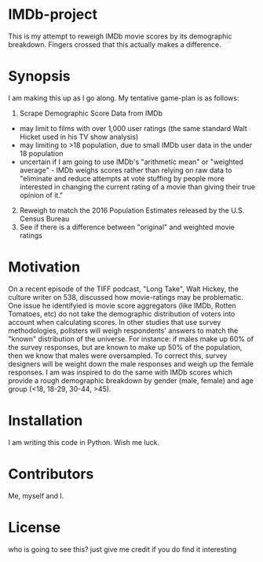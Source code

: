 # IMDb-project
This is my attempt to reweigh IMDb movie scores by its demographic breakdown. Fingers crossed that this actually makes a difference.

# Synopsis
I am making this up as I go along. My tentative game-plan is as follows:
1. Scrape Demographic Score Data from IMDb 
  - may limit to films with over 1,000 user ratings (the same standard Walt Hicket used in his TV show analysis)
  - may limiting to >18 population, due to small IMDb user data in the under 18 population
  - uncertain if I am going to use IMDb's "arithmetic mean" or "weighted average" - IMDb weighs scores rather than relying on raw data to "eliminate and reduce attempts at vote stuffing by people more interested in changing the current rating of a movie than giving their true opinion of it."
2. Reweigh to match the 2016 Population Estimates released by the U.S. Census Bureau
3. See if there is a difference between "original" and weighted movie ratings

# Motivation
On a recent episode of the TIFF podcast, "Long Take", Walt Hickey, the culture writer on 538, discussed how movie-ratings may be problematic. One issue he identifyied is movie score aggregators (like IMDb, Rotten Tomatoes, etc) do not take the demographic distribution of voters into account when calculating scores. In other studies that use survey methodologies, pollsters will weigh respondents' answers to match the "known" distribution of the universe. For instance: if males make up 60% of the survey responses, but are known to make up 50% of the population, then we know that males were oversampled. To correct this, survey designers will be weight down the male responses and weigh up the female responses. I am was inspired to do the same with IMDb scores which provide a rough demographic breakdown by gender (male, female) and age group (<18, 18-29, 30-44, >45).

# Installation
I am writing this code in Python. Wish me luck.

# Contributors
Me, myself and I.

# License
who is going to see this? just give me credit if you do find it interesting
